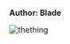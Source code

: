 <b>Author: Blade</b><br>

![thething](https://github.com/yuankong666/Ultimate-RAT-Collection/assets/128066597/e18984ab-fe5d-42e4-ae0b-7b596613ee9c)
